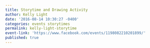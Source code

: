 ```yaml
---
title: Storytime and Drawing Activity
author: Kelly Light
date: '2016-08-14 10:30:27 -0400'
categories: events storytimes
permalink: kelly-light-storytime
event-link: 'https://www.facebook.com/events/1198082210201899/'
published: true
---
```

